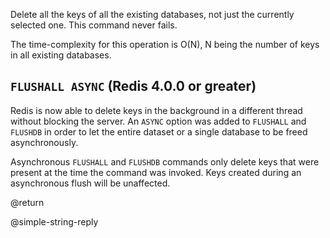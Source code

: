 Delete all the keys of all the existing databases, not just the currently
selected one.
This command never fails.

The time-complexity for this operation is O(N), N being the number of
keys in all existing databases.

`FLUSHALL ASYNC` (Redis 4.0.0 or greater)
---
Redis is now able to delete keys in the background in a different thread without blocking the server.
An `ASYNC` option was added to `FLUSHALL` and `FLUSHDB` in order to let the entire dataset or a single database to be freed asynchronously.

Asynchronous `FLUSHALL` and `FLUSHDB` commands only delete keys that were present at the time the command was invoked. Keys created during an asynchronous flush will be unaffected.

@return

@simple-string-reply
